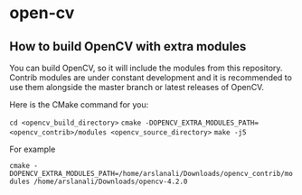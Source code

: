 # open-cv

## How to build OpenCV with extra modules

You can build OpenCV, so it will include the modules from this repository. Contrib modules are under constant development and it is recommended to use them alongside the master branch or latest releases of OpenCV.

Here is the CMake command for you:

`cd <opencv_build_directory>`
`cmake -DOPENCV_EXTRA_MODULES_PATH=<opencv_contrib>/modules <opencv_source_directory>`
`make -j5`

For example

`cmake -DOPENCV_EXTRA_MODULES_PATH=/home/arslanali/Downloads/opencv_contrib/modules /home/arslanali/Downloads/opencv-4.2.0`
